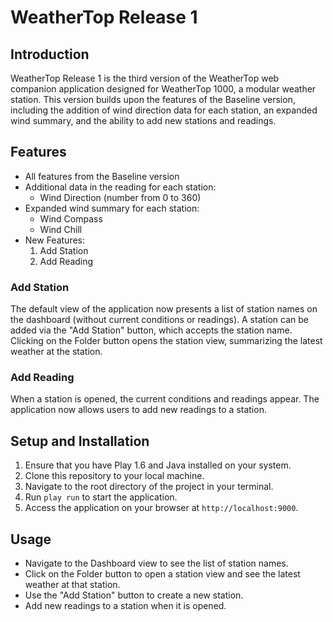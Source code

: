# WeatherTop Release 1

## Introduction

WeatherTop Release 1 is the third version of the WeatherTop web companion application designed for WeatherTop 1000, a modular weather station. This version builds upon the features of the Baseline version, including the addition of wind direction data for each station, an expanded wind summary, and the ability to add new stations and readings.

## Features

- All features from the Baseline version
- Additional data in the reading for each station:
  - Wind Direction (number from 0 to 360)
- Expanded wind summary for each station:
  - Wind Compass
  - Wind Chill
- New Features:
  1. Add Station
  2. Add Reading

### Add Station

The default view of the application now presents a list of station names on the dashboard (without current conditions or readings). A station can be added via the "Add Station" button, which accepts the station name. Clicking on the Folder button opens the station view, summarizing the latest weather at the station.

### Add Reading

When a station is opened, the current conditions and readings appear. The application now allows users to add new readings to a station.

## Setup and Installation

1. Ensure that you have Play 1.6 and Java installed on your system.
2. Clone this repository to your local machine.
3. Navigate to the root directory of the project in your terminal.
4. Run `play run` to start the application.
5. Access the application on your browser at `http://localhost:9000`.

## Usage

- Navigate to the Dashboard view to see the list of station names.
- Click on the Folder button to open a station view and see the latest weather at that station.
- Use the "Add Station" button to create a new station.
- Add new readings to a station when it is opened.
